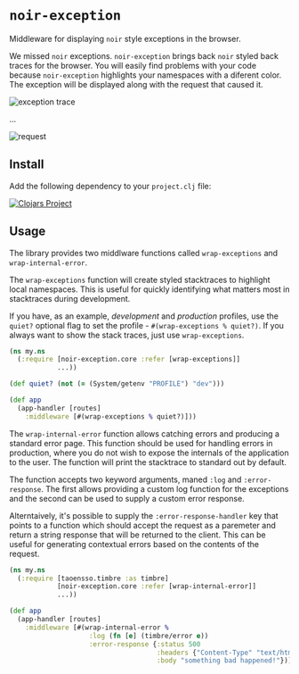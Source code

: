 `noir-exception`
==============
Middleware for displaying `noir` style exceptions in the browser.

We missed `noir` exceptions. `noir-exception` brings back `noir` styled back traces
for the browser. You will easily find problems with your code because
`noir-exception` highlights your namespaces with a diferent color. The exception will
be displayed along with the request that caused it.

![exception trace](https://raw.githubusercontent.com/yogthos/noir-exception/master/exception.png)

...

![request](https://raw.githubusercontent.com/yogthos/noir-exception/master/request.png)

Install
-------
Add the following dependency to your `project.clj` file:

[![Clojars Project](http://clojars.org/noir-exception/latest-version.svg)](http://clojars.org/noir-exception)

Usage
-------
The library provides two middlware functions called `wrap-exceptions` and `wrap-internal-error`.

The `wrap-exceptions` function will create styled stacktraces to highlight local namespaces.
This is useful for quickly identifying what matters most in stacktraces during development.

If you have, as an example, <em>development</em> and <em>production</em> profiles,
use the `quiet?` optional flag to set the profile - `#(wrap-exceptions % quiet?)`.
If you always want to show the stack traces, just use `wrap-exceptions`.
```clj
(ns my.ns
  (:require [noir-exception.core :refer [wrap-exceptions]]
            ...))

(def quiet? (not (= (System/getenv "PROFILE") "dev")))

(def app
  (app-handler [routes]
    :middleware [#(wrap-exceptions % quiet?)]))
```

The `wrap-internal-error` function allows catching errors and producing a standard error page.
This function should be used for handling errors in production, where you do not wish to expose
the internals of the application to the user. The function will print the stacktrace to standard
out by default.

The function accepts two keyword arguments, maned `:log`  and `:error-response`. The first
allows providing a custom log function for the exceptions and the second can be used to supply
a custom error response.

Alterntaively, it's possible to supply the `:error-response-handler` key that points to a function
which should accept the request as a paremeter and return a string response that will be returned
to the client. This can be useful for generating contextual errors based on the contents of the
request.

```clj
(ns my.ns
  (:require [taoensso.timbre :as timbre]
            [noir-exception.core :refer [wrap-internal-error]]
            ...))

(def app
  (app-handler [routes]
    :middleware [#(wrap-internal-error %
                    :log (fn [e] (timbre/error e))
                    :error-response {:status 500
                                     :headers {"Content-Type" "text/html"}
                                     :body "something bad happened!"})]))
```



